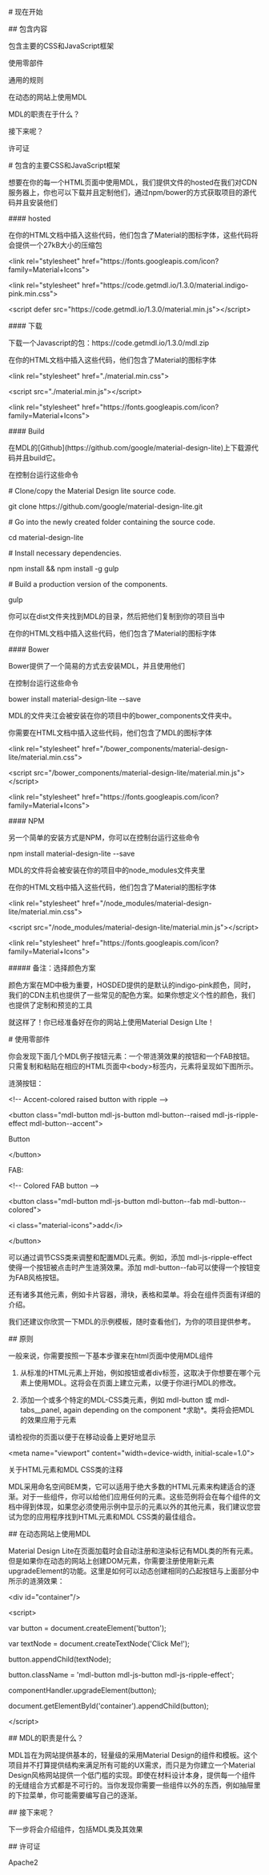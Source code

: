 \# 现在开始

\#\# 包含内容

 包含主要的CSS和JavaScript框架

 使用零部件

 通用的规则

 在动态的网站上使用MDL

 MDL的职责在于什么？

 接下来呢？

 许可证

\# 包含的主要CSS和JavaScript框架

想要在你的每一个HTML页面中使用MDL，我们提供文件的hosted在我们对CDN服务器上，你也可以下载并且定制他们，通过npm\/bower的方式获取项目的源代码并且安装他们

\#\#\#\# hosted

在你的HTML文档中插入这些代码，他们包含了Material的图标字体，这些代码将会提供一个27kB大小的压缩包

 &lt;link rel="stylesheet" href="https:\/\/fonts.googleapis.com\/icon?family=Material+Icons"&gt;

 &lt;link rel="stylesheet" href="https:\/\/code.getmdl.io\/1.3.0\/material.indigo-pink.min.css"&gt;

 &lt;script defer src="https:\/\/code.getmdl.io\/1.3.0\/material.min.js"&gt;&lt;\/script&gt;

\#\#\#\# 下载

下载一个Javascript的包：https:\/\/code.getmdl.io\/1.3.0\/mdl.zip

在你的HTML文档中插入这些代码，他们包含了Material的图标字体

 &lt;link rel="stylesheet" href=".\/material.min.css"&gt;

 &lt;script src=".\/material.min.js"&gt;&lt;\/script&gt;

 &lt;link rel="stylesheet" href="https:\/\/fonts.googleapis.com\/icon?family=Material+Icons"&gt;

\#\#\#\# Build

在MDL的\[Github\]\(https:\/\/github.com\/google\/material-design-lite\)上下载源代码并且build它。

在控制台运行这些命令

 \# Clone\/copy the Material Design lite source code.

 git clone https:\/\/github.com\/google\/material-design-lite.git

 \# Go into the newly created folder containing the source code.

 cd material-design-lite

 \# Install necessary dependencies.

 npm install && npm install -g gulp

 \# Build a production version of the components.

 gulp

你可以在dist文件夹找到MDL的目录，然后把他们复制到你的项目当中

在你的HTML文档中插入这些代码，他们包含了Material的图标字体

\#\#\#\# Bower

Bower提供了一个简易的方式去安装MDL，并且使用他们

在控制台运行这些命令

 bower install material-design-lite --save

MDL的文件夹江会被安装在你的项目中的bower\_components文件夹中。

你需要在HTML文档中插入这些代码，他们包含了MDL的图标字体

 &lt;link rel="stylesheet" href="\/bower\_components\/material-design-lite\/material.min.css"&gt;

 &lt;script src="\/bower\_components\/material-design-lite\/material.min.js"&gt;&lt;\/script&gt;

 &lt;link rel="stylesheet" href="https:\/\/fonts.googleapis.com\/icon?family=Material+Icons"&gt;

\#\#\#\# NPM

另一个简单的安装方式是NPM，你可以在控制台运行这些命令

 npm install material-design-lite --save

MDL的文件将会被安装在你的项目中的node\_modules文件夹里

在你的HTML文档中插入这些代码，他们包含了Material的图标字体

 &lt;link rel="stylesheet" href="\/node\_modules\/material-design-lite\/material.min.css"&gt;

 &lt;script src="\/node\_modules\/material-design-lite\/material.min.js"&gt;&lt;\/script&gt;

 &lt;link rel="stylesheet" href="https:\/\/fonts.googleapis.com\/icon?family=Material+Icons"&gt;

\#\#\#\#\# 备注：选择颜色方案

颜色方案在MD中极为重要，HOSDED提供的是默认的indigo-pink颜色，同时，我们的CDN主机也提供了一些常见的配色方案。如果你想定义个性的颜色，我们也提供了定制和预览的工具

就这样了！你已经准备好在你的网站上使用Material Design LIte！

\# 使用零部件

你会发现下面几个MDL例子按钮元素：一个带涟漪效果的按钮和一个FAB按钮。只需复制和粘贴在相应的HTML页面中&lt;body&gt;标签内，元素将呈现如下图所示。

涟漪按钮：

 &lt;!-- Accent-colored raised button with ripple --&gt;

 &lt;button class="mdl-button mdl-js-button mdl-button--raised mdl-js-ripple-effect mdl-button--accent"&gt;

 Button

 &lt;\/button&gt;

FAB:

 &lt;!-- Colored FAB button --&gt;

 &lt;button class="mdl-button mdl-js-button mdl-button--fab mdl-button--colored"&gt;

 &lt;i class="material-icons"&gt;add&lt;\/i&gt;

 &lt;\/button&gt;

可以通过调节CSS类来调整和配置MDL元素。例如，添加 mdl-js-ripple-effect 使得一个按钮被点击时产生涟漪效果。添加 mdl-button--fab可以使得一个按钮变为FAB风格按钮。

还有诸多其他元素，例如卡片容器，滑块，表格和菜单。将会在组件页面有详细的介绍。

我们还建议你欣赏一下MDL的示例模板，随时查看他们，为你的项目提供参考。

\#\# 原则

一般来说，你需要按照一下基本步骤来在html页面中使用MDL组件

1. 从标准的HTML元素上开始，例如按钮或者div标签，这取决于你想要在哪个元素上使用MDL。这将会在页面上建立元素，以便于你进行MDL的修改。

2. 添加一个或多个特定的MDL-CSS类元素，例如 mdl-button 或 mdl-tabs\_\_panel, again depending on the component \*求助\*。类将会把MDL的效果应用于元素

请检视你的页面以便于在移动设备上更好地显示

 &lt;meta name="viewport" content="width=device-width, initial-scale=1.0"&gt;

 关于HTML元素和MDL CSS类的注释

 MDL采用命名空间BEM类，它可以适用于绝大多数的HTML元素来构建适合的逐渐。对于一些组件，你可以给他们应用任何的元素。这些范例将会在每个组件的文档中得到体现，如果您必须使用示例中显示的元素以外的其他元素，我们建议您尝试为您的应用程序找到HTML元素和MDL CSS类的最佳组合。

\#\# 在动态网站上使用MDL

Material Design Lite在页面加载时会自动注册和渲染标记有MDL类的所有元素。但是如果你在动态的网站上创建DOM元素，你需要注册使用新元素upgradeElement的功能。这里是如何可以动态创建相同的凸起按钮与上面部分中所示的涟漪效果：

 &lt;div id="container"\/&gt;

 &lt;script&gt;

 var button = document.createElement\('button'\);

 var textNode = document.createTextNode\('Click Me!'\);

 button.appendChild\(textNode\);

 button.className = 'mdl-button mdl-js-button mdl-js-ripple-effect';

 componentHandler.upgradeElement\(button\);

 document.getElementById\('container'\).appendChild\(button\);

 &lt;\/script&gt;

\#\# MDL的职责是什么？

MDL旨在为网站提供基本的，轻量级的采用Material Design的组件和模板。这个项目并不打算提供结构来满足所有可能的UX需求，而只是为你建立一个Material Design风格网站提供一个低门槛的实现。即使在材料设计本身，提供每一个组件的无缝组合方式都是不可行的。当你发现你需要一些组件以外的东西，例如抽屉里的下拉菜单，你可能需要编写自己的逐渐。

\#\# 接下来呢？

下一步将会介绍组件，包括MDL类及其效果

\#\# 许可证

Apache2



